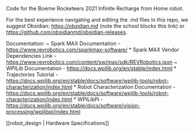 Code for the Boerne Rocketeers 2021 Infinite Recharge from Home robot.

For the best experience navigating and editing the .md files in this repo, we suggest Obsidian: https://obsidian.md (note the school blocks this link) or https://github.com/obsidianmd/obsidian-releases.

Documentation:
	~ Spark MAX Documentation - https://www.revrobotics.com/sparkmax-software/
		* Spark MAX Vendor Dependencies Link - https://www.revrobotics.com/content/sw/max/sdk/REVRobotics.json
	~ WPILib Documentation - https://docs.wpilib.org/en/stable/index.html
		* Trajectories Tutorial - https://docs.wpilib.org/en/stable/docs/software/wpilib-tools/robot-characterization/index.html
		* Robot Characterization Documentation - https://docs.wpilib.org/en/stable/docs/software/wpilib-tools/robot-characterization/index.html
		* WPILibPi - https://docs.wpilib.org/en/stable/docs/software/vision-processing/wpilibpi/index.html
		
[[robot_design | Hardware Specifications]]